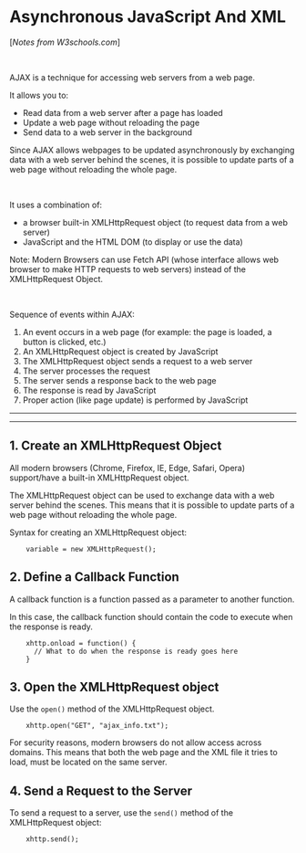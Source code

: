 # Asynchronous JavaScript And XML

[_Notes from W3schools.com_]

<br>

AJAX is a technique for accessing web servers from a web page.

It allows you to:

* Read data from a web server after a page has loaded
* Update a web page without reloading the page
* Send data to a web server in the background

Since AJAX allows webpages to be updated asynchronously by exchanging data with a web server behind the scenes, it is possible to update parts of a web page without reloading the whole page.

<br>

It uses a combination of:

* a browser built-in XMLHttpRequest object (to request data from a web server)
* JavaScript and the HTML DOM (to display or use the data)

Note:  Modern Browsers can use Fetch API (whose interface allows web browser to make HTTP requests to web servers) instead of the XMLHttpRequest Object.

<br>

Sequence of events within AJAX:

1. An event occurs in a web page (for example: the page is loaded, a button is clicked, etc.)
2. An XMLHttpRequest object is created by JavaScript
3. The XMLHttpRequest object sends a request to a web server
4. The server processes the request
5. The server sends a response back to the web page
6. The response is read by JavaScript
7. Proper action (like page update) is performed by JavaScript

<hr>

<hr>

## 1. Create an XMLHttpRequest Object

All modern browsers (Chrome, Firefox, IE, Edge, Safari, Opera) support/have a built-in XMLHttpRequest object.

The XMLHttpRequest object can be used to exchange data with a web server behind the scenes. This means that it is possible to update parts of a web page without reloading the whole page.

Syntax for creating an XMLHttpRequest object:

        variable = new XMLHttpRequest();

## 2. Define a Callback Function

A callback function is a function passed as a parameter to another function.

In this case, the callback function should contain the code to execute when the response is ready.

        xhttp.onload = function() {
          // What to do when the response is ready goes here
        }

## 3. Open the XMLHttpRequest object

Use the `open()` method of the XMLHttpRequest object.

        xhttp.open("GET", "ajax_info.txt");

For security reasons, modern browsers do not allow access across domains.  This means that both the web page and the XML file it tries to load, must be located on the same server.

## 4. Send a Request to the Server

To send a request to a server, use the `send()` method of the XMLHttpRequest object:

        xhttp.send();
